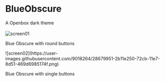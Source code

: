 # BlueObscure
A Openbox dark theme<br/>
<br/>
![screen01](https://user-images.githubusercontent.com/9018264/28679983-4d2b13de-72cb-11e7-84f4-c3c92e64e50d.png)<br/>
<p>Blue Obscure with round buttons</p>
![screen02](https://user-images.githubusercontent.com/9018264/28679951-2b11e250-72cb-11e7-8d51-469d6985174f.png)<br/>
<p>Blue Obscure with single buttons</p>
